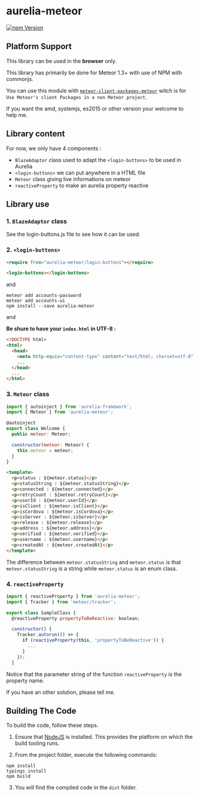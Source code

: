 # aurelia-meteor

[![npm Version](https://img.shields.io/npm/v/aurelia-meteor.svg)](https://www.npmjs.com/package/aurelia-meteor)

## Platform Support

This library can be used in the **browser** only.

This library has primarily be done for Meteor 1.3+ with use of NPM with commonjs.

You can use this module with [`meteor-client-packages-meteor`](https://www.npmjs.com/package/meteor-client-packages-meteor) witch is for `Use Meteor's client Packages in a non Meteor project`.

If you want the amd, systemjs, es2015 or other version your welcome to help me.

## Library content

For now, we only have 4 components :
  - `BlazeAdaptor` class used to adapt the `<login-buttons>` to be used in Aurelia
  - `<login-buttons>` we can put anywhere in a HTML file
  - `Meteor` class giving live informations on meteor
  - `reactiveProperty` to make an aurelia property reactive

## Library use

### 1. `BlazeAdaptor` class

  See the login-buttons.js file to see how it can be used.

### 2. `<login-buttons>`

```html
<require from="aurelia-meteor/login-buttons"></require>

<login-buttons></login-buttons>
```

and

```shell
meteor add accounts-password
meteor add accounts-ui
npm install --save aurelia-meteor
```

and

**Be shure to have your `index.html` in UTF-8 :**

```html
<!DOCTYPE html>
<html>
  <head>
    <meta http-equiv="content-type" content="text/html; charset=utf-8" />
    ...
  </head>
  ...
</html>
```

### 3. `Meteor` class

```js
import { autoinject } from 'aurelia-framework';
import { Meteor } from 'aurelia-meteor';

@autoinject
export class Welcome {
  public meteor: Meteor;

  constructor(meteor: Meteor) {
    this.meteor = meteor;
  }
}
```

```html
<template>
  <p>status : ${meteor.status}</p>
  <p>statusString : ${meteor.statusString}</p>
  <p>connected : ${meteor.connected}</p>
  <p>retryCount : ${meteor.retryCount}</p>
  <p>userId : ${meteor.userId}</p>
  <p>isClient : ${meteor.isClient}</p>
  <p>isCordova : ${meteor.isCordova}</p>
  <p>isServer : ${meteor.isServer}</p>
  <p>release : ${meteor.release}</p>
  <p>address : ${meteor.address}</p>
  <p>verified : ${meteor.verified}</p>
  <p>username : ${meteor.username}</p>
  <p>createdAt : ${meteor.createdAt}</p>
</template>
```

The difference between `meteor.statusString` and `meteor.status` is that `meteor.statusString` is a string while `meteor.status` is an enum class.

### 4. `reactiveProperty`

```js
import { reactiveProperty } from 'aurelia-meteor';
import { Tracker } from 'meteor/tracker';

export class SampleClass {
  @reactiveProperty propertyToBeReactive: boolean;

  constructor() {
    Tracker.autorun(() => {
      if (reactiveProperty(this, 'propertyToBeReactive')) {
        ...
      }
    });
  }
```

Notice that the parameter string of the function `reactiveProperty` is the property name.

If you have an other solution, please tell me.

## Building The Code

To build the code, follow these steps.

1. Ensure that [NodeJS](http://nodejs.org/) is installed. This provides the platform on which the build tooling runs.

2. From the project folder, execute the following commands:

  ```shell
  npm install
  typings install
  npm build
  ```

3. You will find the compiled code in the `dist` folder.
